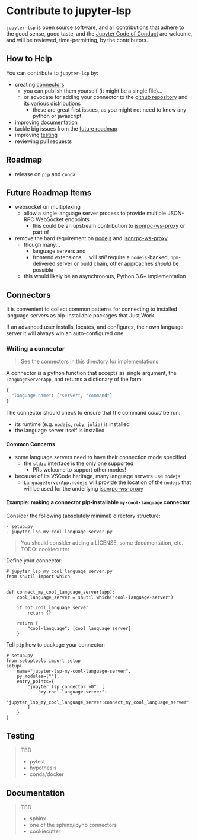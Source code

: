 # Contribute to jupyter-lsp
`jupyter-lsp` is open source software, and all contributions that adhere to the
good sense, good taste, and the [Jupyter Code of Conduct][code-of-conduct] are
welcome, and will be reviewed, time-permitting, by the contributors.

## How to Help
You can contribute to `jupyter-lsp` by:
- creating [connectors](#Connectors)
  - you can publish them yourself (it might be a single file)...
  - or advocate for adding your connector to the [github repository][jupyter-lsp]
    and its various distributions
    - these are great first issues, as you might not need to know any python or
      javascript
- improving [documentation](#Documentation)
- tackle big issues from the [future roadmap](#Future-Roadmap-Items)
- improving [testing](#Testing)
- reviewing pull requests

## Roadmap
- release on `pip` and `conda`

## Future Roadmap Items
- websocket uri multiplexing
  - allow a single language server process to provide multiple JSON-RPC WebSocket
    endpoints
    - this could be an upstream contribution to [jsonrpc-ws-proxy][] or part of
- remove the hard requirement on [nodejs][] and [jsonrpc-ws-proxy][]
  - though many...
    - language servers and  
    - frontend extensions
    ... will _still_ require a `nodejs`-backed, `npm`-delivered server or build
    chain, other approaches _should_ be possible
  - this would likely be an asynchronous, Python 3.6+ implementation

## Connectors
It is convenient to collect common patterns for connecting to installed language
servers as pip-installable packages that Just Work.

If an advanced user installs, locates, and configures, their own language
server it will always win an auto-configured one.

### Writing a connector
> See the connectors in this directory for implementations.

A connector is a python function that accepts as single argument, the
`LanguageServerApp`, and returns a dictionary of the form:

```python
{
  "language-name": ["server", "command"]
}
```

The connector should check to ensure that the command _could_ be run:
  - its runtime (e.g. `nodejs`, `ruby`, `julia`) is installed
  - the language server itself is installed

#### Common Concerns
- some language servers need to have their connection mode specified
  - the `stdio` interface is the only one supported
    - PRs welcome to support other modes!
- because of its VSCode heritage, many language servers use `nodejs`
  - `LanguageServerApp.nodejs` will provide the location of the `nodejs` that
    will be used for the underlying [jsonrpc-ws-proxy][]

#### Example: making a connector pip-installable `my-cool-language` connector

Consider the following (absolutely minimal) directory structure:

```
- setup.py
- jupyter_lsp_my_cool_language_server.py
```

> You should consider adding a LICENSE, some documentation, etc.
> TODO: cookiecutter

Define your connector:
```
# jupyter_lsp_my_cool_language_server.py
from shutil import which


def connect_my_cool_language_server(app):
    cool_language_server = shutil.which("cool-language-server")

    if not cool_language_server:
        return {}

    return {
        "cool-language": [cool_language_server]
    }
```

Tell `pip` how to package your connector:
```
# setup.py
from setuptools import setup
setup(
    name="jupyter-lsp-my-cool-language-server",
    py_modules=[""],
    entry_points={
        "jupyter_lsp_connector_v0": [
            "my-cool-language-server":
              'jupyter_lsp_my_cool_language_server:connect_my_cool_language_server'
        ]
    }
)
```

## Testing
> TBD
> - pytest
> - hypothesis
> - conda/docker

## Documentation
> TBD
> - sphinx
> - one of the sphinx/ipynb connectors
> - cookiecutter

[language-server]: https://microsoft.github.io/language-server-protocol/specification
[jupyter-server-proxy]: https://github.com/jupyterhub/jupyter-server-proxy
[jsonrpc-ws-proxy]: https://github.com/wylieconlon/jsonrpc-ws-proxy
[nodejs]: https://github.com/nodejs/node
[lsp-implementations]: https://microsoft.github.io/language-server-protocol/implementors/servers
[jupyter-lsp]: https://github.com/krassowski/jupyterlab-lsp.git
[code-of-conduct]: https://github.com/jupyter/governance/blob/master/conduct/code_of_conduct.md
